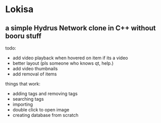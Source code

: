 # Lokisa
## a simple Hydrus Network clone in C++ without booru stuff

todo:
* add video playback when hovered on item if its a video
* better layout (pls someone who knows qt, help.)
* add video thumbnails
* add removal of items

things that work:
* adding tags and removing tags
* searching tags
* importing
* double click to open image
* creating database from scratch
